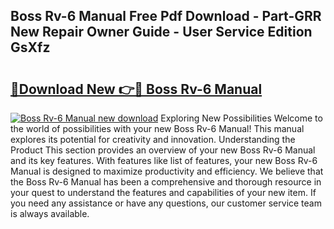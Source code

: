 ## Boss Rv-6 Manual Free Pdf Download - Part-GRR New Repair Owner Guide - User Service Edition GsXfz

# <h2><a href="http://bc29995.oget.top/?id=Boss+Rv-6+Manual">🔗Download New 👉🔴 Boss Rv-6 Manual</a></h2>

[![Boss Rv-6 Manual new download](https://i.imgur.com/5g1atiW.png)](http://bc29995.oget.top/?id=Boss+Rv-6+Manual)
Exploring New Possibilities Welcome to the world of possibilities with your new Boss Rv-6 Manual! This manual explores its potential for creativity and innovation. Understanding the Product This section provides an overview of your new Boss Rv-6 Manual and its key features. With features like list of features, your new Boss Rv-6 Manual is designed to maximize productivity and efficiency. We believe that the Boss Rv-6 Manual has been a comprehensive and thorough resource in your quest to understand the features and capabilities of your new item. If you need any assistance or have any questions, our customer service team is always available.
